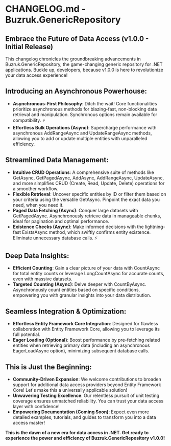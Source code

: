 
# CHANGELOG.md - Buzruk.GenericRepository

## Embrace the Future of Data Access (v1.0.0 - Initial Release)

This changelog chronicles the groundbreaking advancements in Buzruk.GenericRepository, the game-changing generic repository for .NET applications. Buckle up, developers, because v1.0.0 is here to revolutionize your data access experience!

## Introducing an Asynchronous Powerhouse:

- **Asynchronous-First Philosophy**: Ditch the wait! Core functionalities prioritize asynchronous methods for blazing-fast, non-blocking data retrieval and manipulation. Synchronous options remain available for compatibility. ⚡️
- **Effortless Bulk Operations (Async)**: Supercharge performance with asynchronous AddRangeAsync and UpdateRangeAsync methods, allowing you to add or update multiple entities with unparalleled efficiency.

## Streamlined Data Management:

- **Intuitive CRUD Operations**: A comprehensive suite of methods like GetAsync, GetPagedAsync, AddAsync, AddRangeAsync, UpdateAsync, and more simplifies CRUD (Create, Read, Update, Delete) operations for a smoother workflow.
- **Flexible Retrieval**: Uncover specific entities by ID or filter them based on your criteria using the versatile GetAsync. Pinpoint the exact data you need, when you need it.
- **Paged Data Fetching (Async)**: Conquer large datasets with GetPagedAsync. Asynchronously retrieve data in manageable chunks, ideal for pagination and optimal performance.
- **Existence Checks (Async)**: Make informed decisions with the lightning-fast ExistsAsync method, which swiftly confirms entity existence. Eliminate unnecessary database calls. ⚡

## Deep Data Insights:

- **Efficient Counting**: Gain a clear picture of your data with CountAsync for total entity counts or leverage LongCountAsync for accurate counts, even with massive datasets.
- **Targeted Counting (Async)**: Delve deeper with CountByAsync. Asynchronously count entities based on specific conditions, empowering you with granular insights into your data distribution.

## Seamless Integration & Optimization:

- **Effortless Entity Framework Core Integration**: Designed for flawless collaboration with Entity Framework Core, allowing you to leverage its full potential.
- **Eager Loading (Optional)**: Boost performance by pre-fetching related entities when retrieving primary data (including an asynchronous EagerLoadAsync option), minimizing subsequent database calls. ️

## This is Just the Beginning:

- **Community-Driven Expansion**: We welcome contributions to broaden support for additional data access providers beyond Entity Framework Core! Let's make this a universally applicable solution!
- **Unwavering Testing Excellence**: Our relentless pursuit of unit testing coverage ensures unmatched reliability. You can trust your data access layer with confidence!
- **Empowering Documentation (Coming Soon)**: Expect even more detailed examples, tutorials, and guides to transform you into a data access master!

**This is the dawn of a new era for data access in .NET. Get ready to experience the power and efficiency of Buzruk.GenericRepository v1.0.0!**